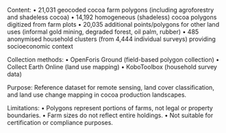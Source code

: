 Content:
• 21,031 geocoded cocoa farm polygons (including agroforestry and shadeless cocoa)
• 14,192 homogeneous (shadeless) cocoa polygons digitized from farm plots
• 20,035 additional points/polygons for other land uses (informal gold mining, degraded forest, oil palm, rubber)
• 485 anonymised household clusters (from 4,444 individual surveys) providing socioeconomic context

Collection methods:
• OpenForis Ground (field-based polygon collection)
• Collect Earth Online (land use mapping)
• KoboToolbox (household survey data)

Purpose: Reference dataset for remote sensing, land cover classification, and land use change mapping in cocoa production landscapes.

Limitations:
• Polygons represent portions of farms, not legal or property boundaries.
• Farm sizes do not reflect entire holdings.
• Not suitable for certification or compliance purposes.